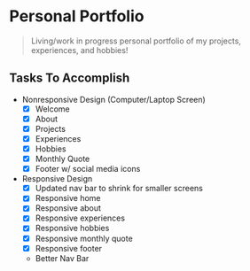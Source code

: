 # Personal Portfolio
> Living/work in progress personal portfolio of my projects, experiences, and hobbies!

## Tasks To Accomplish
* Nonresponsive Design (Computer/Laptop Screen)
    - [X] Welcome
    - [X] About
    - [X] Projects
    - [X] Experiences
    - [X] Hobbies
    - [X] Monthly Quote
    - [X] Footer w/ social media icons
* Responsive Design
    - [X] Updated nav bar to shrink for smaller screens
    - [X] Responsive home
    - [X] Responsive about
    - [X] Responsive experiences
    - [X] Responsive hobbies
    - [X] Responsive monthly quote
    - [X] Responsive footer
    - Better Nav Bar
    


